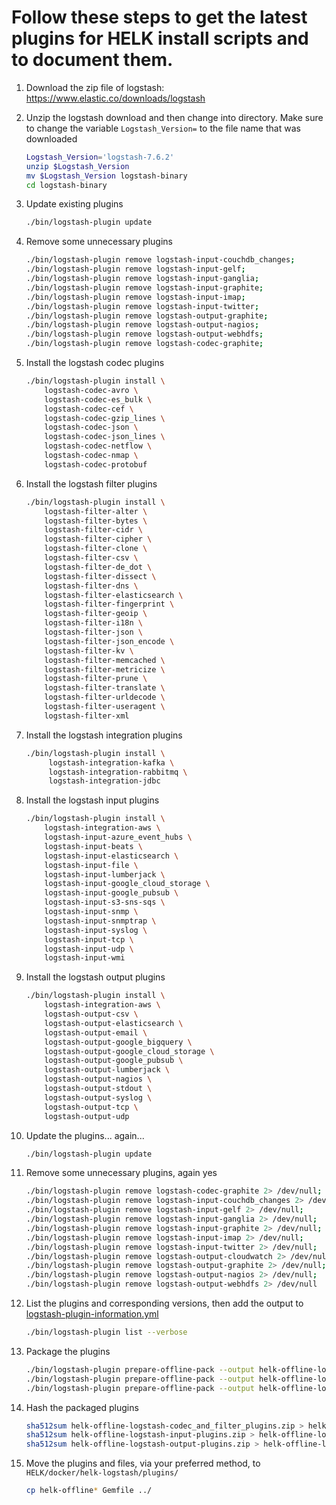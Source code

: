# Follow these steps to get the latest plugins for HELK install scripts and to document them.

1.
    Download the zip file of logstash: https://www.elastic.co/downloads/logstash
1. Unzip the logstash download and then change into directory. Make sure to change the variable `Logstash_Version=` to the file name that was downloaded 
    ```bash
    Logstash_Version='logstash-7.6.2'
    unzip $Logstash_Version
    mv $Logstash_Version logstash-binary
    cd logstash-binary
    ```
1. Update existing plugins
    ```bash
    ./bin/logstash-plugin update
    ```
1. Remove some unnecessary plugins
    ```bash
    ./bin/logstash-plugin remove logstash-input-couchdb_changes;
    ./bin/logstash-plugin remove logstash-input-gelf;
    ./bin/logstash-plugin remove logstash-input-ganglia;
    ./bin/logstash-plugin remove logstash-input-graphite;
    ./bin/logstash-plugin remove logstash-input-imap;
    ./bin/logstash-plugin remove logstash-input-twitter;
    ./bin/logstash-plugin remove logstash-output-graphite;
    ./bin/logstash-plugin remove logstash-output-nagios;
    ./bin/logstash-plugin remove logstash-output-webhdfs;
    ./bin/logstash-plugin remove logstash-codec-graphite;
    ```
1. Install the logstash codec plugins
    ```bash
    ./bin/logstash-plugin install \
        logstash-codec-avro \
        logstash-codec-es_bulk \
        logstash-codec-cef \
        logstash-codec-gzip_lines \
        logstash-codec-json \
        logstash-codec-json_lines \
        logstash-codec-netflow \
        logstash-codec-nmap \
        logstash-codec-protobuf
    ```
1. Install the logstash filter plugins
    ```bash
    ./bin/logstash-plugin install \
        logstash-filter-alter \
        logstash-filter-bytes \
        logstash-filter-cidr \
        logstash-filter-cipher \
        logstash-filter-clone \
        logstash-filter-csv \
        logstash-filter-de_dot \
        logstash-filter-dissect \
        logstash-filter-dns \
        logstash-filter-elasticsearch \
        logstash-filter-fingerprint \
        logstash-filter-geoip \
        logstash-filter-i18n \
        logstash-filter-json \
        logstash-filter-json_encode \
        logstash-filter-kv \
        logstash-filter-memcached \
        logstash-filter-metricize \
        logstash-filter-prune \
        logstash-filter-translate \
        logstash-filter-urldecode \
        logstash-filter-useragent \
        logstash-filter-xml
1. Install the logstash integration plugins
    ```bash
    ./bin/logstash-plugin install \
         logstash-integration-kafka \
         logstash-integration-rabbitmq \
         logstash-integration-jdbc
    ```
1. Install the logstash input plugins
    ```bash
    ./bin/logstash-plugin install \
        logstash-integration-aws \
        logstash-input-azure_event_hubs \
        logstash-input-beats \
        logstash-input-elasticsearch \
        logstash-input-file \
        logstash-input-lumberjack \
        logstash-input-google_cloud_storage \
        logstash-input-google_pubsub \
        logstash-input-s3-sns-sqs \
        logstash-input-snmp \
        logstash-input-snmptrap \
        logstash-input-syslog \
        logstash-input-tcp \
        logstash-input-udp \
        logstash-input-wmi
    ```
1. Install the logstash output plugins
    ```bash
    ./bin/logstash-plugin install \
        logstash-integration-aws \
        logstash-output-csv \
        logstash-output-elasticsearch \
        logstash-output-email \
        logstash-output-google_bigquery \
        logstash-output-google_cloud_storage \
        logstash-output-google_pubsub \
        logstash-output-lumberjack \
        logstash-output-nagios \
        logstash-output-stdout \
        logstash-output-syslog \
        logstash-output-tcp \
        logstash-output-udp
    ```
1. Update the plugins... again...
    ```bash
    ./bin/logstash-plugin update
    ```
1. Remove some unnecessary plugins, again yes
    ```bash
    ./bin/logstash-plugin remove logstash-codec-graphite 2> /dev/null;
    ./bin/logstash-plugin remove logstash-input-couchdb_changes 2> /dev/null;
    ./bin/logstash-plugin remove logstash-input-gelf 2> /dev/null;
    ./bin/logstash-plugin remove logstash-input-ganglia 2> /dev/null;
    ./bin/logstash-plugin remove logstash-input-graphite 2> /dev/null;
    ./bin/logstash-plugin remove logstash-input-imap 2> /dev/null;
    ./bin/logstash-plugin remove logstash-input-twitter 2> /dev/null;
    ./bin/logstash-plugin remove logstash-output-cloudwatch 2> /dev/null;
    ./bin/logstash-plugin remove logstash-output-graphite 2> /dev/null;
    ./bin/logstash-plugin remove logstash-output-nagios 2> /dev/null;
    ./bin/logstash-plugin remove logstash-output-webhdfs 2> /dev/null
    ```
1. List the plugins and corresponding versions, then add the output to [logstash-plugin-information.yml](logstash-plugin-information.txt)

    ```bash
    ./bin/logstash-plugin list --verbose
    ```
1. Package the plugins
    ```bash
    ./bin/logstash-plugin prepare-offline-pack --output helk-offline-logstash-codec_and_filter_plugins.zip --overwrite logstash-codec-* logstash-filter-* &&
    ./bin/logstash-plugin prepare-offline-pack --output helk-offline-logstash-input-plugins.zip --overwrite logstash-input-* &&
    ./bin/logstash-plugin prepare-offline-pack --output helk-offline-logstash-output-plugins.zip --overwrite logstash-output-*
    ```
1. Hash the packaged plugins
    ```bash
    sha512sum helk-offline-logstash-codec_and_filter_plugins.zip > helk-offline-logstash-codec_and_filter_plugins.zip.sha512 &&
    sha512sum helk-offline-logstash-input-plugins.zip > helk-offline-logstash-input-plugins.zip.sha512 &&
    sha512sum helk-offline-logstash-output-plugins.zip > helk-offline-logstash-output-plugins.zip.sha512
    ```
2. Move the plugins and files, via your preferred method, to `HELK/docker/helk-logstash/plugins/`
    ```bash
    cp helk-offline* Gemfile ../
    ```